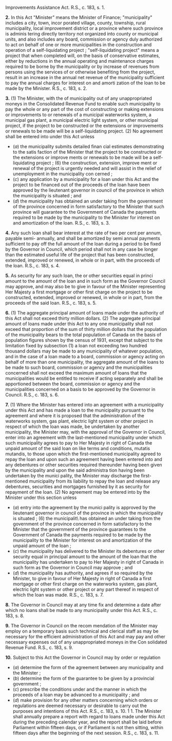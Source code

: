 Improvements Assistance Act. R.S., c. 183, s. 1.

**2.** In this Act
"Minister" means the Minister of Finance;
"municipality" includes a city, town, incor
porated village, county, township, rural
municipality, local improvement district or
a province where such province is adminis
tering directly territory not organized into
county or municipal units, and also includes
any board, commission or agency duly
authorized to act on behalf of one or more
municipalities in the construction and
operation of a self-liquidating project ;
"self-liquidating project" means a project that
when completed will, on the basis of
conservative estimates, either by reductions
in the annual operating and maintenance
charges required to be borne by the
municipality or by increase of revenues
from persons using the services of or
otherwise benefiting from the project, result
in an increase in the annual net revenue of
the municipality sufficient to pay the
annual charges for interest on and amorti
zation of the loan to be made by the
Minister. R.S., c. 183, s. 2.

**3.** (1) The Minister, with the of
municipality out of any unappropriated
moneys in the Consolidated Revenue Fund
to enable such municipality to pay the whole
or any part of the cost of constructing or
making extensions or improvements to or
renewals of a municipal waterworks system, a
municipal gas plant, a municipal electric light
system, or other municipal project, if the
project to be constructed or the extensions or
improvements or renewals to be made will be
a self-liquidating project.
(2) No agreement shall be entered into
under this Act unless
  * (_a_) the municipality submits detailed finan
cial estimates demonstrating to the satis
faction of the Minister that the project to
be constructed or the extensions or improve
ments or renewals to be made will be a self-
liquidating project ;
(6) the construction, extension, improve
ment or renewal of the project is urgently
needed and will assist in the relief of
unemployment in the municipality con
cerned ;
  * (_c_) any application by a municipality for a
loan under this Act and the project to be
financed out of the proceeds of the loan
have been approved by the lieutenant
governor in council of the province in which
the municipality is situated ; and
  * (_d_) the municipality has obtained an under
taking from the government of the province
concerned in form satisfactory to the
Minister that such province will guarantee
to the Government of Canada the payments
required to be made by the municipality to
the Minister for interest on and amortization
of the loan. R.S., c. 183, s. 3.

**4.** Any such loan shall bear interest at the
rate of two per cent per annum, payable semi-
annually, and shall be amortized by semi
annual payments sufficient to pay off the full
amount of the loan during a period to be
fixed by the Governor in Council, which
period shall not in any case be longer than
the estimated useful life of the project that
has been constructed, extended, improved or
renewed, in whole or in part, with the proceeds
of the loan. R.S., c. 183, s. 4.

**5.** As security for any such loan, the
or other securities equal in princi
amount to the amount of the loan
and in such form as the Governor
Council may approve, and may also be
to give in favour of the Minister
representing Her Majesty a first mortgage or
other first charge on the project to be
constructed, extended, improved or renewed,
in whole or in part, from the proceeds of the
said loan. R.S., c. 183, s. 5.

**6.** (1) The aggregate principal amount of
loans made under the authority of this Act
shall not exceed thirty million dollars.
(2) The aggregate principal amount of
loans made under this Act to any one
municipality shall not exceed that proportion
of the sum of thirty million dollars that the
population of the municipality bears to the
total population of Canada on the basis of
population figures shown by the census of
1931, except that subject to the limitation
fixed by subsection (1) a loan not exceeding
two hundred thousand dollars may be made
to any municipality of whatever population,
and in the case of a loan made to a board,
commission or agency acting on behalf of
more than one municipality, the aggregate
amount of the loans to be made to such board,
commission or agency and the municipalities
concerned shall not exceed the maximum
amount of loans that the municipalities would
be entitled to receive if acting separately and
shall be apportioned between the board,
commission or agency and the municipalities
concerned on a basis to be approved by the
Governor in Council. R.S., c. 183, s. 6.

**7.** (1) Where the Minister has entered into
an agreement with a municipality under this
Act and has made a loan to the municipality
pursuant to the agreement and where it is
proposed that the administration of the
waterworks system, gas plant, electric light
system or other project in respect of which
the loan was made, be undertaken by another
municipality, the Minister may, with the
approval of the Governor in Council, enter
into an agreement with the last-mentioned
municipality under which such municipality
agrees to pay to Her Majesty in right of
Canada the unpaid amount of the said loan
on like terms and conditions, mutatis mutandis,
to those upon which the first-mentioned
municipality agreed to repay the loan and
upon such an agreement having been entered
into and any debentures or other securities
required thereunder having been given by the
municipality and upon the said administra
tion having been undertaken by the munici
pality, the Minister may discharge the first-
mentioned municipality from its liability to
repay the loan and release any debentures,
securities and mortgages furnished by it as
security for repayment of the loan.
(2) No agreement may be entered into by
the Minister under this section unless
  * (_a_) entry into the agreement by the munici
pality is approved by the lieutenant
governor in council of the province in which
the municipality is situated ;
(6) the municipalit\ has obtained an under
taking from the government of the province
concerned in form satisfactory to the
Minister that the government of the
province guarantees to the Government of
Canada the payments required to be made
by the municipality to the Minister for
interest on and amortization of the unpaid
amount of the loan ;
  * (_c_) the municipality has delivered to the
Minister its debentures or other security
equal in principal amount to the amount
of the loan that the municipality has
undertaken to pay to Her Majesty in right
of Canada in such form as the Governor in
Council may approve ; and
  * (_d_) the municipality has authority, and
agrees if so required by the Minister, to
give in favour of Her Majesty in right of
Canada a first mortgage or other first
charge on the waterworks system, gas plant,
electric light system or other project or any
part thereof in respect of which the loan
was made. R.S., c. 183, s. 7.

**8.** The Governor in Council may at any
time fix and determine a date after which no
loans shall be made to any municipality
under this Act. R.S., c. 183, s. 8.

**9.** The Governor in Council on the recom
mendation of the Minister may employ on a
temporary basis such technical and clerical
staff as may be necessary for the efficient
administration of this Act and may pay
and other necessary expenses out of
any unappropriated moneys in the Con
solidated Revenue Fund. R.S., c. 183, s. 9.

**10.** Subject to this Act the Governor in
Council may by order or regulation
  * (_a_) determine the form of the agreement
between any municipality and the Minister ;
  * (_b_) determine the form of the guarantee to
be given by a provincial government ;
  * (_c_) prescribe the conditions under and the
manner in which the proceeds of a loan
may be advanced to a municipality ; and
  * (_d_) make provision for any other matters
concerning which orders or regulations are
deemed necessary or desirable to carry out
the purposes and intentions of this Act.
R.S., c. 183, s. 10.
1 1. The Minister shall annually prepare a
report with regard to loans made under this
Act during the preceding calendar year, and
the report shall be laid before Parliament
within fifteen days, or if Parliament is not
then sitting, within fifteen days after the
beginning of the next session. R.S., c. 183,
s. 11.
